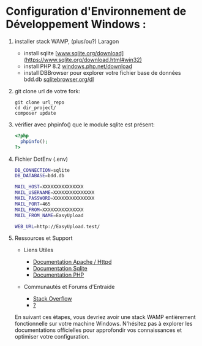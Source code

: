 # Configuration d'Environnement de Développement Windows :

1. installer stack WAMP, (plus/ou?) Laragon

    * install sqlite [www.sqlite.org/download](https://www.sqlite.org/download.html#win32)
    * install PHP 8.2 [windows.php.net/download](https://windows.php.net/download/)
    * install DBBrowser pour explorer votre fichier base de données bdd.db [sqlitebrowser.org/dl](https://sqlitebrowser.org/dl/)


1. git clone url de votre fork:

    ```shell
    git clone url_repo
    cd dir_project/
    composer update
    ```

1. vérifier avec phpinfo() que le module sqlite est présent:

    ```php
    <?php 
      phpinfo(); 
    ?>
    ```
1. Fichier DotEnv (.env)

    ```sh
    DB_CONNECTION=sqlite
    DB_DATABASE=bdd.db

    MAIL_HOST=XXXXXXXXXXXXXXX
    MAIL_USERNAME=XXXXXXXXXXXXXXX
    MAIL_PASSWORD=XXXXXXXXXXXXXXX
    MAIL_PORT=465
    MAIL_FROM=XXXXXXXXXXXXXXX
    MAIL_FROM_NAME=EasyUpload

    WEB_URL=http://EasyUpload.test/
    ```

1. Ressources et Support
    * Liens Utiles
      * [Documentation Apache / Httpd](https://httpd.apache.org/docs/)
      * [Documentation Sqlite](https://sqlite.org/docs.html)
      * [Documentation PHP](https://www.php.net/docs.php)

    * Communautés et Forums d'Entraide
      * [Stack Overflow](https://stackoverflow.com/)
      * [?](#)

    En suivant ces étapes, vous devriez avoir une stack WAMP entièrement fonctionnelle sur votre machine Windows. N'hésitez pas à explorer les documentations officielles pour approfondir vos connaissances et optimiser votre configuration.
